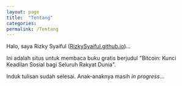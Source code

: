 ```yaml
---
layout: page
title:  "Tentang"
categories:
permalink: /Tentang
---
```


Halo, saya Rizky Syaiful ([RizkySyaiful.github.io](https://RizkySyaiful.github.io))...

Ini adalah situs untuk membaca buku gratis berjudul "Bitcoin: Kunci Keadilan Sosial bagi Seluruh Rakyat Dunia".

Induk tulisan sudah selesai. Anak-anaknya masih *in progress*...

